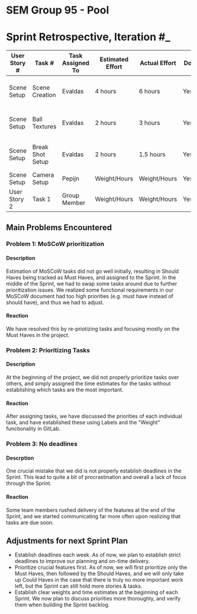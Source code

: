 # SEM Group 95 - Pool
# Sprint Retrospective, Iteration #\_
| User Story # | Task # | Task Assigned To | Estimated Effort | Actual Effort | Done? | Notes |
| ------------ | ------ | ---------------- | ---------------- | ------------- | ----- | ----- |
| Scene Setup  | Scene Creation | Evaldas   | 4 hours   | 6 hours | Yes | Feature completed & verified successfully |
| Scene Setup  | Ball Textures | Evaldas    | 2 hours   | 3 hours | Yes | Feature completed & verfied successfully |
| Scene Setup  | Break Shot Setup | Evaldas     | 2 hours   | 1.5 hours | Yes | Feature completed & verified successfully |
| Scene Setup  | Camera Setup | Pepijn     | Weight/Hours   | Weight/Hours | Yes/No | Comments |
| User Story 2 | Task 1 | Group Member     | Weight/Hours   | Weight/Hours | Yes/No | Comments |


## Main Problems Encountered
### Problem 1: MoSCoW prioritization
#### Description
Estimation of MoSCoW tasks did not go well initially, resulting in Should Haves being tracked as Must Haves, and assigned to the Sprint.
In the middle of the Sprint, we had to swap some tasks around due to further prioritization issues. We realized some functional requirements
in our MoSCoW document had too high priorities (e.g. must have instead of should have), and thus we had to adjust.

#### Reaction
We have resolved this by re-priotizing tasks and focusing mostly on the Must Haves in the project.

### Problem 2: Prioritizing Tasks
#### Description
At the beginning of the project, we did not properly prioritize tasks over others, and simply assigned the time estimates for the tasks without establishing
which tasks are the most important.

#### Reaction
After assigning tasks, we have discussed the priorities of each individual task, and have established these using Labels and the "Weight" functionality
in GitLab.

### Problem 3: No deadlines
#### Descrption
One crucial mistake that we did is not properly establish deadlines in the Sprint. This lead to quite a bit of procrastination and
overall a lack of focus through the Sprint.

#### Reaction
Some team members rushed delivery of the features at the end of the Sprint, and we started communicating far more often upon
realizing that tasks are due soon.


## Adjustments for next Sprint Plan
* Establish deadlines each week. As of now, we plan to establish strict deadlines to improve our planning and on-time delivery.
* Prioritize crucial features first. As of now, we will first prioritize only the Must Haves, then followed by the Should Haves, and we
will only take up Could Haves in the case that there is truly no more important work left, but the Sprint can still hold more stories & tasks.
* Establish clear weights and time estimates at the beginning of each Sprint. We now plan to discuss priorities more thoroughly, and verify
them when building the Sprint backlog.